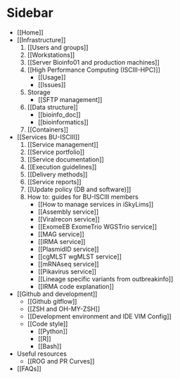 # Sidebar

- [[Home]]
- [[Infrastructure]]
   1. [[Users and groups]]
   2. [[Workstations]]
   3. [[Server Bioinfo01 and production machines]]
   4. [[High Performance Computing (ISCIII-HPC)]]
      - [[Usage]]
      - [[Issues]]
   5. Storage
      - [[SFTP management]]
   6. [[Data structure]]
      - [[bioinfo_doc]]
      - [[bioinformatics]]
   7. [[Containers]]
- [[Services BU-ISCIII]]
   1. [[Service management]]
   2. [[Service portfolio]]
   3. [[Service documentation]]
   4. [[Execution guidelines]]
   5. [[Delivery methods]]
   6. [[Service reports]]
   7. [[Update policy (DB and software)]]
   8. How to: guides for BU-ISCIII members
      - [[How to manage services in iSkyLims]]
      - [[Assembly service]]
      - [[Viralrecon service]]
      - [[ExomeEB ExomeTrio WGSTrio service]]
      - [[MAG service]]
      - [[IRMA service]]
      - [[PlasmidID service]]
      - [[cgMLST wgMLST service]]
      - [[mRNAseq service]]
      - [[Pikavirus service]]
      - [[Lineage specific variants from outbreakinfo]]
      - [[IRMA code explanation]]
- [[Github and development]]
  - [[Github gitflow]]
  - [[ZSH and OH-MY-ZSH]]
  - [[Development environment and IDE VIM Config]]
  - [[Code style]]
    - [[Python]]
    - [[R]]
    - [[Bash]]
- Useful resources
  - [[ROG and PR Curves]]
- [[FAQs]]
